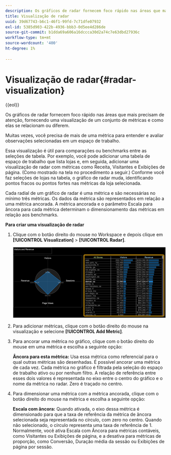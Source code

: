 ```yaml
---
description: Os gráficos de radar fornecem foco rápido nas áreas que mais precisam de atenção, fornecendo uma visualização de um conjunto de métricas e como elas se relacionam ou diferem.
title: Visualização de radar
uuid: 39d67743-b6c1-46f1-99fd-7c71dfe07932
exl-id: 5385d903-422b-4936-bbb3-0d5ee4d286de
source-git-commit: b1dda69a606a16dccca30d2a74c7e63dbd27936c
workflow-type: tm+mt
source-wordcount: '400'
ht-degree: 1%

---
```


# Visualização de radar{#radar-visualization}

{{eol}}

Os gráficos de radar fornecem foco rápido nas áreas que mais precisam de atenção, fornecendo uma visualização de um conjunto de métricas e como elas se relacionam ou diferem.

Muitas vezes, você precisa de mais de uma métrica para entender e avaliar observações selecionadas em um espaço de trabalho.

Essa visualização é útil para comparações ou benchmarks entre as seleções de tabela. Por exemplo, você pode adicionar uma tabela de espaço de trabalho que lista lojas e, em seguida, adicionar uma visualização de radar com métricas como Receita, Visitantes e Exibições de página. (Como mostrado na tela no procedimento a seguir.) Conforme você faz seleções de lojas na tabela, o gráfico de radar muda, identificando pontos fracos ou pontos fortes nas métricas da loja selecionada.

Cada radial de um gráfico de radar é uma métrica e são necessárias no mínimo três métricas. Os dados da métrica são representados em relação a uma métrica ancorada. A métrica ancorada e o parâmetro Escala para âncora para cada métrica determinam o dimensionamento das métricas em relação aos benchmarks.

**Para criar uma visualização de radar**

1. Clique com o botão direito do mouse no Workspace e depois clique em **[!UICONTROL Visualization]** > **[!UICONTROL Radar]**.

   ![](assets/client-rad.png)

1. Para adicionar métricas, clique com o botão direito do mouse na visualização e selecione **[!UICONTROL Add Metric]**.
1. Para ancorar uma métrica no gráfico, clique com o botão direito do mouse em uma métrica e escolha a seguinte opção:

   **Âncora para esta métrica:** Usa essa métrica como referencial para o qual outras métricas são desenhadas. É possível ancorar uma métrica de cada vez. Cada métrica no gráfico é filtrada pela seleção do espaço de trabalho ativo ou por nenhum filtro. A relação de referência entre esses dois valores é representada no eixo entre o centro do gráfico e o nome da métrica no radar. Zero é traçado no centro.

1. Para dimensionar uma métrica com a métrica ancorada, clique com o botão direito do mouse na métrica e escolha a seguinte opção:

   **Escala com âncora:** Quando ativada, o eixo dessa métrica é dimensionado para que a taxa de referência da métrica de âncora selecionada seja representada no círculo, com zero no centro. Quando não selecionado, o círculo representa uma taxa de referência de 1. Normalmente, você ativa Escala com Âncora para métricas contáveis, como Visitantes ou Exibições de página, e a desativa para métricas de proporção, como Conversão, Duração média da sessão ou Exibições de página por sessão.
